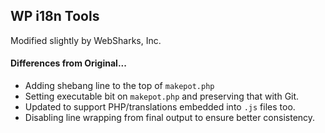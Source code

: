 ## WP i18n Tools

Modified slightly by WebSharks, Inc.

#### Differences from Original...

- Adding shebang line to the top of `makepot.php`
- Setting executable bit on `makepot.php` and preserving that with Git.
- Updated to support PHP/translations embedded into `.js` files too.
- Disabling line wrapping from final output to ensure better consistency.
